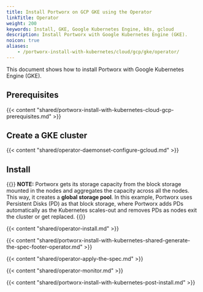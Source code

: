 ```yaml
---
title: Install Portworx on GCP GKE using the Operator
linkTitle: Operator
weight: 200
keywords: Install, GKE, Google Kubernetes Engine, k8s, gcloud
description: Install Portworx with Google Kubernetes Engine (GKE).
noicon: true
aliases:
    - /portworx-install-with-kubernetes/cloud/gcp/gke/operator/
---
```


This document shows how to install Portworx with Google Kubernetes Engine (GKE).

## Prerequisites

{{< content "shared/portworx-install-with-kubernetes-cloud-gcp-prerequisites.md" >}}

## Create a GKE cluster

{{< content "shared/operator-daemonset-configure-gcloud.md" >}}

## Install

{{<info>}}
**NOTE:** Portworx gets its storage capacity from the block storage mounted in the nodes and aggregates the capacity across all the nodes. This way, it creates a **global storage pool**. In this example, Portworx uses Persistent Disks (PD) as that block storage, where Portworx adds PDs automatically as the Kubernetes scales-out and removes PDs as nodes exit the cluster or get replaced.
{{</info>}}

{{< content "shared/operator-install.md" >}}

{{< content "shared/portworx-install-with-kubernetes-shared-generate-the-spec-footer-operator.md" >}}

{{< content "shared/operator-apply-the-spec.md" >}}

{{< content "shared/operator-monitor.md" >}}

{{< content "shared/portworx-install-with-kubernetes-post-install.md" >}}
